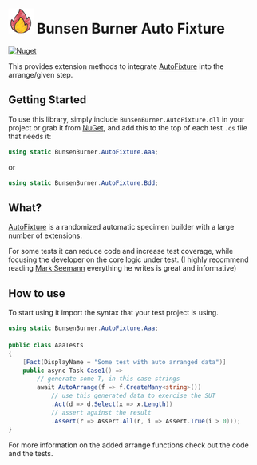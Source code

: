 ﻿# ![](https://raw.githubusercontent.com/bmazzarol/Bunsen-Burner/main/fire-icon-small.png) Bunsen Burner Auto Fixture

[![Nuget](https://img.shields.io/nuget/v/BunsenBurner.AutoFixture)](https://www.nuget.org/packages/BunsenBurner.AutoFixture/)

This provides extension methods to
integrate [AutoFixture](https://github.com/AutoFixture) into the arrange/given
step.

## Getting Started

To use this library, simply include `BunsenBurner.AutoFixture.dll` in your
project
or grab
it from [NuGet](https://www.nuget.org/packages/BunsenBurner.AutoFixture/), and
add this to the top of each test `.cs` file
that needs it:

```C#
using static BunsenBurner.AutoFixture.Aaa;
```

or

```C#
using static BunsenBurner.AutoFixture.Bdd;
```

## What?

[AutoFixture](https://github.com/AutoFixture) is a randomized automatic specimen
builder with a large number of extensions.

For some tests it can reduce code and increase test coverage, while
focusing the developer on the core logic under test. (I highly recommend
reading [Mark Seemann](https://blog.ploeh.dk/2009/03/22/AnnouncingAutoFixture/)
everything he writes is great and informative)

## How to use

To start using it import the syntax that your test project is using.

```c#
using static BunsenBurner.AutoFixture.Aaa;

public class AaaTests
{
    [Fact(DisplayName = "Some test with auto arranged data")]
    public async Task Case1() =>
        // generate some T, in this case strings
        await AutoArrange(f => f.CreateMany<string>())
            // use this generated data to exercise the SUT
            .Act(d => d.Select(x => x.Length))
            // assert against the result
            .Assert(r => Assert.All(r, i => Assert.True(i > 0)));
}
```

For more information on the added arrange functions check out the code and the
tests.
